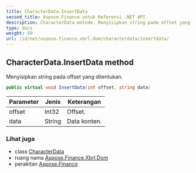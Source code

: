 ```yaml
---
title: CharacterData.InsertData
second_title: Aspose.Finance untuk Referensi .NET API
description: CharacterData metode. Menyisipkan string pada offset yang ditentukan.
type: docs
weight: 50
url: /id/net/aspose.finance.xbrl.dom/characterdata/insertdata/
---
```

## CharacterData.InsertData method

Menyisipkan string pada offset yang ditentukan.

```csharp
public virtual void InsertData(int offset, string data)
```

| Parameter | Jenis | Keterangan |
| --- | --- | --- |
| offset | Int32 | Offset. |
| data | String | Data konten. |

### Lihat juga

* class [CharacterData](../)
* ruang nama [Aspose.Finance.Xbrl.Dom](../../characterdata/)
* perakitan [Aspose.Finance](../../../)



